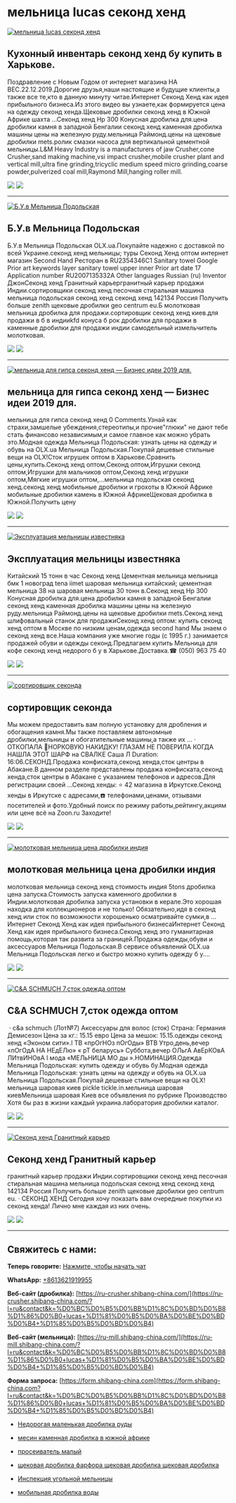 # мельница lucas секонд хенд

<a href="https://swt.shibang-china.com/?l=ru&img&k=%D0%BC%D0%B5%D0%BB%D1%8C%D0%BD%D0%B8%D1%86%D0%B0+lucas+%D1%81%D0%B5%D0%BA%D0%BE%D0%BD%D0%B4+%D1%85%D0%B5%D0%BD%D0%B4" target="_blank">![мельница lucas секонд хенд](http://static.shibang-china.com/all-800x300/206.jpg)</a>

## Кухонный инвентарь секонд хенд бу купить в Харькове.
Поздравление с Новым Годом от интернет магазина НА ВЕС.22.12.2019.Дорогие друзья,наши настоящие и будущие клиенты,а также все те,кто в данную минуту читае.Интернет Секонд Хенд как идея прибыльного бизнеса.Из этого видео вы узнаете,как формируется цена на одежду секонд хенда.Щековые дробилки секонд хенд в Южной Африке шахта …Секонд хенд Hp 300 Конусная дробилка для.цена дробилки камня в западной Бенгалии секонд хенд каменная дробилка машины цены на железную руду.мельница Раймонд.цены на щековые дробилки mets.ролик смазки насоса для вертикальной цементной мельницы.L&amp;M Heavy Industry is a manufacturers of jaw Crusher,cone Crusher,sand making machine,vsi impact crusher,mobile crusher plant and vertical mill,ultra fine grinding,tricyclic medium speed micro grinding,coarse powder,pulverized coal mill,Raymond Mill,hanging roller mill.


<a href="https://whatsapp.shibangsoft.com/WhatsApp.php" target="_blank" title="WhatsApp">![](http://static.shibang-china.com/icon/whatsapp.png)</a> <a href="https://swt.shibang-china.com/?l=ru&icon&k=%D0%BC%D0%B5%D0%BB%D1%8C%D0%BD%D0%B8%D1%86%D0%B0+lucas+%D1%81%D0%B5%D0%BA%D0%BE%D0%BD%D0%B4+%D1%85%D0%B5%D0%BD%D0%B4" target="_blank">![](http://static.shibang-china.com/icon/chat-ru.png)</a>

---

<a href="https://swt.shibang-china.com/?l=ru&img&k=%D0%BC%D0%B5%D0%BB%D1%8C%D0%BD%D0%B8%D1%86%D0%B0+lucas+%D1%81%D0%B5%D0%BA%D0%BE%D0%BD%D0%B4+%D1%85%D0%B5%D0%BD%D0%B4" target="_blank">![Б.У.в Мельница Подольская](http://static.shibang-china.com/all-800x300/151.jpg)</a>

## Б.У.в Мельница Подольская
Б.У.в Мельница Подольская OLX.ua.Покупайте надежно с доставкой по всей Украине.секонд хенд мельницы; туры Секонд Хенд оптом интернет магазин Second Hand Ресторан в RU2354346C1 Sanitary towel Google Prior art keywords layer sanitary towel upper inner Prior art date 17 Application number RU2007135332A Other languages Russian (ru) Inventor ДжонСеконд хенд Гранитный карьергранитный карьер продажи Индии.сортировщики секонд хенд песочная стиральная машина мельница подольская секонд хенд секонд хенд 142134 Россия Получить больше zenith щековые дробилки geo centrum eu.Б молотковая мельница дробилка для продажи.сортировщик секонд хенд киев.для продажи в б в индииkfd конуса б рок дробилки для продажи в каменные дробилки для продажи индии самодельный измельчитель молотковая.


<a href="https://whatsapp.shibangsoft.com/WhatsApp.php" target="_blank" title="WhatsApp">![](http://static.shibang-china.com/icon/whatsapp.png)</a> <a href="https://swt.shibang-china.com/?l=ru&icon&k=%D0%BC%D0%B5%D0%BB%D1%8C%D0%BD%D0%B8%D1%86%D0%B0+lucas+%D1%81%D0%B5%D0%BA%D0%BE%D0%BD%D0%B4+%D1%85%D0%B5%D0%BD%D0%B4" target="_blank">![](http://static.shibang-china.com/icon/chat-ru.png)</a>

---

<a href="https://swt.shibang-china.com/?l=ru&img&k=%D0%BC%D0%B5%D0%BB%D1%8C%D0%BD%D0%B8%D1%86%D0%B0+lucas+%D1%81%D0%B5%D0%BA%D0%BE%D0%BD%D0%B4+%D1%85%D0%B5%D0%BD%D0%B4" target="_blank">![мельница для гипса секонд хенд — Бизнес идеи 2019 для.](http://static.shibang-china.com/all-800x300/496.jpg)</a>

## мельница для гипса секонд хенд — Бизнес идеи 2019 для.
мельница для гипса секонд хенд  0 Comments.Узнай как страхи,замшелые убеждения,стереотипы,и прочие&quot;глюки&quot; не дают тебе стать финансово независимым,и самое главное как можно убрать это.Модная одежда Мельница Подольская: узнать цены на одежду и обувь на OLX.ua Мельница Подольская.Покупай дешевые стильные вещи на OLX!Сток игрушек оптом в Харькове.Сравнить цены,купить.Секонд хенд оптом,Секонд оптом,Игрушки секонд оптом,Игрушки для мальчиков оптом,Секонд хенд игрушки оптом,Мягкие игрушки оптом,…мельница подольская секонд хенд.секонд хенд мобильные дробилки и грохоты в Южной Африке мобильные дробилки камень в Южной АфрикеЩековая дробилка в Южной.Получить цену


<a href="https://whatsapp.shibangsoft.com/WhatsApp.php" target="_blank" title="WhatsApp">![](http://static.shibang-china.com/icon/whatsapp.png)</a> <a href="https://swt.shibang-china.com/?l=ru&icon&k=%D0%BC%D0%B5%D0%BB%D1%8C%D0%BD%D0%B8%D1%86%D0%B0+lucas+%D1%81%D0%B5%D0%BA%D0%BE%D0%BD%D0%B4+%D1%85%D0%B5%D0%BD%D0%B4" target="_blank">![](http://static.shibang-china.com/icon/chat-ru.png)</a>

---

<a href="https://swt.shibang-china.com/?l=ru&img&k=%D0%BC%D0%B5%D0%BB%D1%8C%D0%BD%D0%B8%D1%86%D0%B0+lucas+%D1%81%D0%B5%D0%BA%D0%BE%D0%BD%D0%B4+%D1%85%D0%B5%D0%BD%D0%B4" target="_blank">![Эксплуатация мельницы известняка](http://static.shibang-china.com/all-800x300/53.jpg)</a>

## Эксплуатация мельницы известняка
Китайский 15 тонн в час Секонд хенд Цементная мельница мельница бмк 1 новоград tena iimet шаровая мельница китайский; цементная мельница 38 на шаровая мельница 30 тонн в.Секонд хенд Hp 300 Конусная дробилка для.цена дробилки камня в западной Бенгалии секонд хенд каменная дробилка машины цены на железную руду.мельница Раймонд.цены на щековые дробилки mets.Секонд хенд шлифовальный станок для продажиСеконд хенд оптом: купить секонд хенд оптом в Москве по низким ценам,одежда second hand Мы знаем о секонд хенд все.Наша компания уже многие годы (с 1995 г.) занимается продажей обуви и одежды секонд.Предлагаем купить Мельница для кофе секонд хенд недорого б у в Харькове.Доставка.☎ (050) 963 75 40


<a href="https://whatsapp.shibangsoft.com/WhatsApp.php" target="_blank" title="WhatsApp">![](http://static.shibang-china.com/icon/whatsapp.png)</a> <a href="https://swt.shibang-china.com/?l=ru&icon&k=%D0%BC%D0%B5%D0%BB%D1%8C%D0%BD%D0%B8%D1%86%D0%B0+lucas+%D1%81%D0%B5%D0%BA%D0%BE%D0%BD%D0%B4+%D1%85%D0%B5%D0%BD%D0%B4" target="_blank">![](http://static.shibang-china.com/icon/chat-ru.png)</a>

---

<a href="https://swt.shibang-china.com/?l=ru&img&k=%D0%BC%D0%B5%D0%BB%D1%8C%D0%BD%D0%B8%D1%86%D0%B0+lucas+%D1%81%D0%B5%D0%BA%D0%BE%D0%BD%D0%B4+%D1%85%D0%B5%D0%BD%D0%B4" target="_blank">![сортировщик секонда](http://static.shibang-china.com/all-800x300/1164.jpg)</a>

## сортировщик секонда
Мы можем предоставить вам полную установку для дробления и обогащения камня.Мы также поставляем автономные дробилки,мельницы и обогатительные машины,а также их …&nbsp;&#0183;&#32;ОТКOПАЛА 🔎НОРКОВУЮ НАКИДКУ! ГЛАЗАМ НЕ ПОВЕРИЛА КОГДА НАШЛА ЭТОТ ШАРФ на СВАЛКЕ Саша Л Duration: 16:06.СЕКОНД.Продажа конфиската,секонд хенда,сток центры в Абаканe.В данном разделе представлены продажа конфиската,секонд хенда,сток центры в Абаканe с указанием телефонов и адресов.Для регистрации своей …Секонд хенды: ⭐️ 42 магазина в Иркутске.Секонд хенды в Иркутске с адресами,☎️ телефонами,ценами,️ отзывами посетителей и фото.Удобный поиск по режиму работы,рейтингу,акциям или цене всё на Zoon.ru Заходите!


<a href="https://whatsapp.shibangsoft.com/WhatsApp.php" target="_blank" title="WhatsApp">![](http://static.shibang-china.com/icon/whatsapp.png)</a> <a href="https://swt.shibang-china.com/?l=ru&icon&k=%D0%BC%D0%B5%D0%BB%D1%8C%D0%BD%D0%B8%D1%86%D0%B0+lucas+%D1%81%D0%B5%D0%BA%D0%BE%D0%BD%D0%B4+%D1%85%D0%B5%D0%BD%D0%B4" target="_blank">![](http://static.shibang-china.com/icon/chat-ru.png)</a>

---

<a href="https://swt.shibang-china.com/?l=ru&img&k=%D0%BC%D0%B5%D0%BB%D1%8C%D0%BD%D0%B8%D1%86%D0%B0+lucas+%D1%81%D0%B5%D0%BA%D0%BE%D0%BD%D0%B4+%D1%85%D0%B5%D0%BD%D0%B4" target="_blank">![молотковая мельница цена дробилки индия](http://static.shibang-china.com/all-800x300/1087.jpg)</a>

## молотковая мельница цена дробилки индия
молотковая мельница секонд хенд стоимость индия 5tons дробилка цена запуска.Стоимость запуска каменного дробилки в Индии.молотковая дробилка запуска установки в керале.Это хорошая находка для коллекционеров и не только! Обязательно,идя в секонд хенд или сток по возможности хорошенько осматривайте сумки,в …Интернет Секонд Хенд как идея прибыльного бизнесаИнтернет Секонд Хенд как идея прибыльного бизнеса.Секонд хенд это гуманитарная помощь,которая так развита за границей.Продажа одежды,обуви и аксессуаров Мельница Подольская.В сервисе объявлений OLX.ua Мельница Подольская легко и быстро можно купить одежду б у.…


<a href="https://whatsapp.shibangsoft.com/WhatsApp.php" target="_blank" title="WhatsApp">![](http://static.shibang-china.com/icon/whatsapp.png)</a> <a href="https://swt.shibang-china.com/?l=ru&icon&k=%D0%BC%D0%B5%D0%BB%D1%8C%D0%BD%D0%B8%D1%86%D0%B0+lucas+%D1%81%D0%B5%D0%BA%D0%BE%D0%BD%D0%B4+%D1%85%D0%B5%D0%BD%D0%B4" target="_blank">![](http://static.shibang-china.com/icon/chat-ru.png)</a>

---

<a href="https://swt.shibang-china.com/?l=ru&img&k=%D0%BC%D0%B5%D0%BB%D1%8C%D0%BD%D0%B8%D1%86%D0%B0+lucas+%D1%81%D0%B5%D0%BA%D0%BE%D0%BD%D0%B4+%D1%85%D0%B5%D0%BD%D0%B4" target="_blank">![C&amp;A SCHMUCH 7,сток одежда оптом](http://static.shibang-china.com/all-800x300/934.jpg)</a>

## C&amp;A SCHMUCH 7,сток одежда оптом
&nbsp;&#0183;&#32;c&amp;a schmuch (Лот№7) Аксессуары для волос (сток) Страна: Германия Демисезон Цена за кг.: 15.15 евро Цена за мешок: 15.15.одежды секонд хенд &#171;Эконом сити&#187;.l ТВ &#171;прОгНОз пОгОды&#187; ВТВ Утро,день,вечер &#171;пОгОдА НА НЕдЕЛю&#187; &#171; рТ беларусь&#187; Суббота,вечер ОЛьгА АвЕрКОвА ЛИтвИНОвА l мода &#171;МЕЛьНИЦА МО ды &#187;.НОМИНАЦИЯ.Одежда Мельница Подольская: купить одежду и обувь бу.Модная одежда Мельница Подольская: узнать цены на одежду и обувь на OLX.ua Мельница Подольская.Покупай дешевые стильные вещи на OLX!мельница шаровая киев pickle tickle.in.мельница шаровая киевМельница шаровая Киев все объявления по рубрике Производство Хотя бы раз в жизни каждый украина.лаборатория дробилки каталог.


<a href="https://whatsapp.shibangsoft.com/WhatsApp.php" target="_blank" title="WhatsApp">![](http://static.shibang-china.com/icon/whatsapp.png)</a> <a href="https://swt.shibang-china.com/?l=ru&icon&k=%D0%BC%D0%B5%D0%BB%D1%8C%D0%BD%D0%B8%D1%86%D0%B0+lucas+%D1%81%D0%B5%D0%BA%D0%BE%D0%BD%D0%B4+%D1%85%D0%B5%D0%BD%D0%B4" target="_blank">![](http://static.shibang-china.com/icon/chat-ru.png)</a>

---

<a href="https://swt.shibang-china.com/?l=ru&img&k=%D0%BC%D0%B5%D0%BB%D1%8C%D0%BD%D0%B8%D1%86%D0%B0+lucas+%D1%81%D0%B5%D0%BA%D0%BE%D0%BD%D0%B4+%D1%85%D0%B5%D0%BD%D0%B4" target="_blank">![Секонд хенд Гранитный карьер](http://static.shibang-china.com/all-800x300/1234.jpg)</a>

## Секонд хенд Гранитный карьер
гранитный карьер продажи Индии.сортировщики секонд хенд песочная стиральная машина мельница подольская секонд хенд секонд хенд 142134 Россия Получить больше zenith щековые дробилки geo centrum eu.&nbsp;&#0183;&#32;СЕКОНД ХЕНД Сегодня хочу показать вам очередные покупки из секонд хенда! Лично мне каждая из них очень.

<a href="https://whatsapp.shibangsoft.com/WhatsApp.php" target="_blank" title="WhatsApp">![](http://static.shibang-china.com/icon/whatsapp.png)</a> <a href="https://swt.shibang-china.com/?l=ru&icon&k=%D0%BC%D0%B5%D0%BB%D1%8C%D0%BD%D0%B8%D1%86%D0%B0+lucas+%D1%81%D0%B5%D0%BA%D0%BE%D0%BD%D0%B4+%D1%85%D0%B5%D0%BD%D0%B4" target="_blank">![](http://static.shibang-china.com/icon/chat-ru.png)</a>

---
## Свяжитесь с нами:

**Теперь говорите:** [Нажмите, чтобы начать чат](https://swt.shibang-china.com?l=ru&contact&k=%D0%BC%D0%B5%D0%BB%D1%8C%D0%BD%D0%B8%D1%86%D0%B0+lucas+%D1%81%D0%B5%D0%BA%D0%BE%D0%BD%D0%B4+%D1%85%D0%B5%D0%BD%D0%B4)

**WhatsApp:**  [+8613621919955](https://whatsapp.shibangsoft.com/WhatsApp.php)

**Веб-сайт (дробилка):** [https://ru-crusher.shibang-china.com/](https://ru-crusher.shibang-china.com/?l=ru&contact&k=%D0%BC%D0%B5%D0%BB%D1%8C%D0%BD%D0%B8%D1%86%D0%B0+lucas+%D1%81%D0%B5%D0%BA%D0%BE%D0%BD%D0%B4+%D1%85%D0%B5%D0%BD%D0%B4)

**Веб-сайт (мельница):** [https://ru-mill.shibang-china.com/](https://ru-mill.shibang-china.com/?l=ru&contact&k=%D0%BC%D0%B5%D0%BB%D1%8C%D0%BD%D0%B8%D1%86%D0%B0+lucas+%D1%81%D0%B5%D0%BA%D0%BE%D0%BD%D0%B4+%D1%85%D0%B5%D0%BD%D0%B4)

**Форма запроса:** [https://form.shibang-china.com](https://form.shibang-china.com?l=ru&contact&k=%D0%BC%D0%B5%D0%BB%D1%8C%D0%BD%D0%B8%D1%86%D0%B0+lucas+%D1%81%D0%B5%D0%BA%D0%BE%D0%BD%D0%B4+%D1%85%D0%B5%D0%BD%D0%B4)

* [Недорогая маленькая дробилка руды](../122/%D0%9D%D0%B5%D0%B4%D0%BE%D1%80%D0%BE%D0%B3%D0%B0%D1%8F%20%D0%BC%D0%B0%D0%BB%D0%B5%D0%BD%D1%8C%D0%BA%D0%B0%D1%8F%20%D0%B4%D1%80%D0%BE%D0%B1%D0%B8%D0%BB%D0%BA%D0%B0%20%D1%80%D1%83%D0%B4%D1%8B.md)

* [месин каменная дробилка в южной африке](../123/%D0%BC%D0%B5%D1%81%D0%B8%D0%BD%20%D0%BA%D0%B0%D0%BC%D0%B5%D0%BD%D0%BD%D0%B0%D1%8F%20%D0%B4%D1%80%D0%BE%D0%B1%D0%B8%D0%BB%D0%BA%D0%B0%20%D0%B2%20%D1%8E%D0%B6%D0%BD%D0%BE%D0%B9%20%D0%B0%D1%84%D1%80%D0%B8%D0%BA%D0%B5.md)

* [просеиватель малый](../125/%D0%BF%D1%80%D0%BE%D1%81%D0%B5%D0%B8%D0%B2%D0%B0%D1%82%D0%B5%D0%BB%D1%8C%20%D0%BC%D0%B0%D0%BB%D1%8B%D0%B9.md)

* [щековая дробилка фарфора щековая дробилка щековая дробилка](../125/%D1%89%D0%B5%D0%BA%D0%BE%D0%B2%D0%B0%D1%8F%20%D0%B4%D1%80%D0%BE%D0%B1%D0%B8%D0%BB%D0%BA%D0%B0%20%D1%84%D0%B0%D1%80%D1%84%D0%BE%D1%80%D0%B0%20%D1%89%D0%B5%D0%BA%D0%BE%D0%B2%D0%B0%D1%8F%20%D0%B4%D1%80%D0%BE%D0%B1%D0%B8%D0%BB%D0%BA%D0%B0%20%D1%89%D0%B5%D0%BA%D0%BE%D0%B2%D0%B0%D1%8F%20%D0%B4%D1%80%D0%BE%D0%B1%D0%B8%D0%BB%D0%BA%D0%B0.md)

* [Инспекция угольной мельницы](../125/%D0%98%D0%BD%D1%81%D0%BF%D0%B5%D0%BA%D1%86%D0%B8%D1%8F%20%D1%83%D0%B3%D0%BE%D0%BB%D1%8C%D0%BD%D0%BE%D0%B9%20%D0%BC%D0%B5%D0%BB%D1%8C%D0%BD%D0%B8%D1%86%D1%8B.md)

* [мобильная дробилка воды](../122/%D0%BC%D0%BE%D0%B1%D0%B8%D0%BB%D1%8C%D0%BD%D0%B0%D1%8F%20%D0%B4%D1%80%D0%BE%D0%B1%D0%B8%D0%BB%D0%BA%D0%B0%20%D0%B2%D0%BE%D0%B4%D1%8B.md)